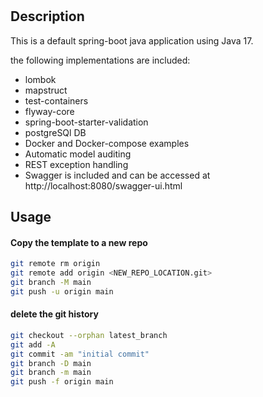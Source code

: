 #

## Description
This is a default spring-boot java application using Java 17.

the following implementations are included:
- lombok
- mapstruct
- test-containers
- flyway-core
- spring-boot-starter-validation
- postgreSQl DB
- Docker and Docker-compose examples
- Automatic model auditing
- REST exception handling
- Swagger is included and can be accessed at http://localhost:8080/swagger-ui.html

## Usage

#### Copy the template to a new repo
```bash
git remote rm origin
git remote add origin <NEW_REPO_LOCATION.git>
git branch -M main
git push -u origin main
```

#### delete the git history 
```bash
git checkout --orphan latest_branch
git add -A
git commit -am "initial commit"
git branch -D main
git branch -m main
git push -f origin main
```